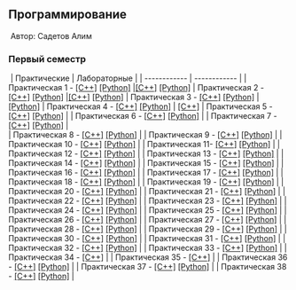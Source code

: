 ## Программирование
​
Автор: Садетов Алим
​
### Первый семестр
​
| Практические | Лабораторные |
| ------------ | ------------ |
| Практическая 1 - [[C++]](https://github.com/alimsadetov/Programming/tree/master/Practice/01/c%2B%2B/) [[Python]](https://github.com/alimsadetov/Programming/tree/master/Practice/01/python/) |[[C++]](https://github.com/alimsadetov/Programming/tree/master/Lab/01/c%2B%2B/) [[Python]](https://github.com/alimsadetov/Programming/tree/master/Lab/01/python/) 
| Практическая 2 - [[C++]](https://github.com/alimsadetov/Programming/tree/master/Practice/02/c%2B%2B/) [[Python]](https://github.com/alimsadetov/Programming/tree/master/Practice/02/python/) |[[C++]](https://github.com/alimsadetov/Programming/tree/master/Lab/02/C%2B%2B) [[Python]](https://github.com/alimsadetov/Programming/tree/master/Lab/02/Python) 
| Практическая 3 - [[C++]](https://github.com/alimsadetov/Programming/tree/master/Practice/03/c%2B%2B/) [[Python]](https://github.com/alimsadetov/Programming/tree/master/Practice/03/python/) |[[Python]](https://github.com/alimsadetov/Programming/tree/master/Lab/03)
| Практическая 4 - [[C++]](https://github.com/alimsadetov/Programming/tree/master/Practice/04/c%2B%2B/) [[Python]](https://github.com/alimsadetov/Programming/tree/master/Practice/04/python/) | [[C++]](https://github.com/alimsadetov/Programming/tree/master/Lab/04/c%2B%2B)
| Практическая 5 - [[C++]](https://github.com/alimsadetov/Programming/tree/master/Practice/05/c%2B%2B/) [[Python]](https://github.com/alimsadetov/Programming/tree/master/Practice/05/python/) | 
| Практическая 6 - [[C++]](https://github.com/alimsadetov/Programming/tree/master/Practice/06/c%2B%2B/) [[Python]](https://github.com/alimsadetov/Programming/tree/master/Practice/06/python/) | 
| Практическая 7 - [[C++]](https://github.com/alimsadetov/Programming/tree/master/Practice/07/c%2B%2B/) [[Python]](https://github.com/alimsadetov/Programming/tree/master/Practice/07/python/) |  
| Практическая 8 - [[C++]](https://github.com/alimsadetov/Programming/tree/master/Practice/08/c%2B%2B/) [[Python]](https://github.com/alimsadetov/Programming/tree/master/Practice/08/python/) | 
| Практическая 9 - [[C++]](https://github.com/alimsadetov/Programming/tree/master/Practice/09/c%2B%2B/) [[Python]](https://github.com/alimsadetov/Programming/tree/master/Practice/09/python/) | 
| Практическая 10 - [[C++]](https://github.com/alimsadetov/Programming/tree/master/Practice/10/c%2B%2B/) [[Python]](https://github.com/alimsadetov/Programming/tree/master/Practice/10/python/) | 
| Практическая 11- [[C++]](https://github.com/alimsadetov/Programming/tree/master/Practice/11/c%2B%2B/) [[Python]](https://github.com/alimsadetov/Programming/tree/master/Practice/11/python/) | 
| Практическая 12 - [[C++]](https://github.com/alimsadetov/Programming/tree/master/Practice/12/c%2B%2B/) [[Python]](https://github.com/alimsadetov/Programming/tree/master/Practice/12/python/) | 
| Практическая 13 - [[C++]](https://github.com/alimsadetov/Programming/tree/master/Practice/13/c%2B%2B/) [[Python]](https://github.com/alimsadetov/Programming/tree/master/Practice/13/python/) | 
| Практическая 14 - [[C++]](https://github.com/alimsadetov/Programming/tree/master/Practice/14/c%2B%2B/) [[Python]](https://github.com/alimsadetov/Programming/tree/master/Practice/14/python/) | 
| Практическая 15 - [[C++]](https://github.com/alimsadetov/Programming/tree/master/Practice/15/c%2B%2B/) [[Python]](https://github.com/alimsadetov/Programming/tree/master/Practice/15/python/) |
| Практическая 16 - [[C++]](https://github.com/alimsadetov/Programming/tree/master/Practice/16/c%2B%2B/) [[Python]](https://github.com/alimsadetov/Programming/tree/master/Practice/16/python/) |
| Практическая 17 - [[C++]](https://github.com/alimsadetov/Programming/tree/master/Practice/17/c%2B%2B/) [[Python]](https://github.com/alimsadetov/Programming/tree/master/Practice/17/python/) |
| Практическая 18 - [[C++]](https://github.com/alimsadetov/Programming/tree/master/Practice/18/c%2B%2B/) [[Python]](https://github.com/alimsadetov/Programming/tree/master/Practice/18/python/) |
| Практическая 19 - [[C++]](https://github.com/alimsadetov/Programming/tree/master/Practice/19/c%2B%2B/) [[Python]](https://github.com/alimsadetov/Programming/tree/master/Practice/19/python/) |
| Практическая 20 - [[C++]](https://github.com/alimsadetov/Programming/tree/master/Practice/20/c%2B%2B/) [[Python]](https://github.com/alimsadetov/Programming/tree/master/Practice/20/python/) |
| Практическая 21 - [[C++]](https://github.com/alimsadetov/Programming/tree/master/Practice/21/c%2B%2B/) [[Python]](https://github.com/alimsadetov/Programming/tree/master/Practice/21/python/) |
| Практическая 22 - [[C++]](https://github.com/alimsadetov/Programming/tree/master/Practice/22/c%2B%2B/) [[Python]](https://github.com/alimsadetov/Programming/tree/master/Practice/22/python/) |
| Практическая 23 - [[C++]](https://github.com/alimsadetov/Programming/tree/master/Practice/23/c%2B%2B/) [[Python]](https://github.com/alimsadetov/Programming/tree/master/Practice/23/python/) |
| Практическая 24 - [[C++]](https://github.com/alimsadetov/Programming/tree/master/Practice/24/c%2B%2B/) [[Python]](https://github.com/alimsadetov/Programming/tree/master/Practice/24/python/) |
| Практическая 25 - [[C++]](https://github.com/alimsadetov/Programming/tree/master/Practice/25/c%2B%2B/) [[Python]](https://github.com/alimsadetov/Programming/tree/master/Practice/25/python/) |
| Практическая 26 - [[C++]](https://github.com/alimsadetov/Programming/tree/master/Practice/26/c%2B%2B/) [[Python]](https://github.com/alimsadetov/Programming/tree/master/Practice/26/python/) |
| Практическая 27 - [[C++]](https://github.com/alimsadetov/Programming/tree/master/Practice/27/c%2B%2B/) [[Python]](https://github.com/alimsadetov/Programming/tree/master/Practice/27/python/) |
| Практическая 28 - [[C++]](https://github.com/alimsadetov/Programming/tree/master/Practice/28/c%2B%2B/) [[Python]](https://github.com/alimsadetov/Programming/tree/master/Practice/28/python/) |
| Практическая 29 - [[C++]](https://github.com/alimsadetov/Programming/tree/master/Practice/29/c%2B%2B/) [[Python]](https://github.com/alimsadetov/Programming/tree/master/Practice/29/python/) |
| Практическая 30 - [[C++]](https://github.com/alimsadetov/Programming/tree/master/Practice/30/c%2B%2B/) [[Python]](https://github.com/alimsadetov/Programming/tree/master/Practice/30/python/) |
| Практическая 31 - [[C++]](https://github.com/alimsadetov/Programming/tree/master/Practice/31/c%2B%2B/) [[Python]](https://github.com/alimsadetov/Programming/tree/master/Practice/31/python/) |
| Практическая 32 - [[C++]](https://github.com/alimsadetov/Programming/tree/master/Practice/32/c%2B%2B/) [[Python]](https://github.com/alimsadetov/Programming/tree/master/Practice/32/python/) |
| Практическая 33 - [[C++]](https://github.com/alimsadetov/Programming/tree/master/Practice/33/c%2B%2B/) [[Python]](https://github.com/alimsadetov/Programming/tree/master/Practice/33/python/) |
| Практическая 34 - [[C++]](https://github.com/alimsadetov/Programming/tree/master/Practice/34/c%2B%2B/) |
| Практическая 35 - [[C++]](https://github.com/alimsadetov/Programming/tree/master/Practice/35/c%2B%2B/) |
| Практическая 36 - [[C++]](https://github.com/alimsadetov/Programming/tree/master/Practice/36/c%2B%2B/) [[Python]](https://github.com/alimsadetov/Programming/tree/master/Practice/36/Python/) |
| Практическая 37 - [[C++]](https://github.com/alimsadetov/Programming/tree/master/Practice/37/c%2B%2B/) [[Python]](https://github.com/alimsadetov/Programming/tree/master/Practice/37/Python/) |
| Практическая 38 - [[C++]](https://github.com/alimsadetov/Programming/tree/master/Practice/38/c%2B%2B/) [[Python]](https://github.com/alimsadetov/Programming/tree/master/Practice/38/Python/) |
